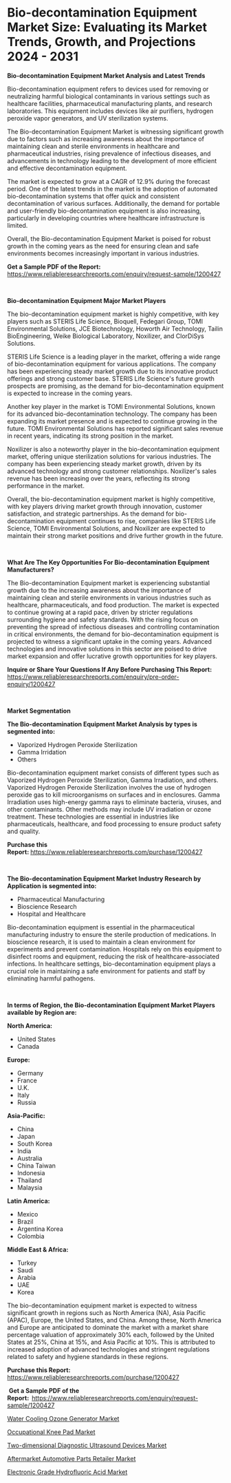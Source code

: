 <p><h1>Bio-decontamination Equipment Market Size: Evaluating its Market Trends, Growth, and Projections 2024 - 2031</h1></p><p><strong>Bio-decontamination Equipment Market Analysis and Latest Trends</strong></p>
<p><p>Bio-decontamination equipment refers to devices used for removing or neutralizing harmful biological contaminants in various settings such as healthcare facilities, pharmaceutical manufacturing plants, and research laboratories. This equipment includes devices like air purifiers, hydrogen peroxide vapor generators, and UV sterilization systems.</p><p>The Bio-decontamination Equipment Market is witnessing significant growth due to factors such as increasing awareness about the importance of maintaining clean and sterile environments in healthcare and pharmaceutical industries, rising prevalence of infectious diseases, and advancements in technology leading to the development of more efficient and effective decontamination equipment.</p><p>The market is expected to grow at a CAGR of 12.9% during the forecast period. One of the latest trends in the market is the adoption of automated bio-decontamination systems that offer quick and consistent decontamination of various surfaces. Additionally, the demand for portable and user-friendly bio-decontamination equipment is also increasing, particularly in developing countries where healthcare infrastructure is limited.</p><p>Overall, the Bio-decontamination Equipment Market is poised for robust growth in the coming years as the need for ensuring clean and safe environments becomes increasingly important in various industries.</p></p>
<p><strong>Get a Sample PDF of the Report:&nbsp;</strong> <a href="https://www.reliableresearchreports.com/enquiry/request-sample/1200427">https://www.reliableresearchreports.com/enquiry/request-sample/1200427</a></p>
<p>&nbsp;</p>
<p><strong>Bio-decontamination Equipment Major Market Players</strong></p>
<p><p>The bio-decontamination equipment market is highly competitive, with key players such as STERIS Life Science, Bioquell, Fedegari Group, TOMI Environmental Solutions, JCE Biotechnology, Howorth Air Technology, Tailin BioEngineering, Weike Biological Laboratory, Noxilizer, and ClorDiSys Solutions.</p><p>STERIS Life Science is a leading player in the market, offering a wide range of bio-decontamination equipment for various applications. The company has been experiencing steady market growth due to its innovative product offerings and strong customer base. STERIS Life Science's future growth prospects are promising, as the demand for bio-decontamination equipment is expected to increase in the coming years.</p><p>Another key player in the market is TOMI Environmental Solutions, known for its advanced bio-decontamination technology. The company has been expanding its market presence and is expected to continue growing in the future. TOMI Environmental Solutions has reported significant sales revenue in recent years, indicating its strong position in the market.</p><p>Noxilizer is also a noteworthy player in the bio-decontamination equipment market, offering unique sterilization solutions for various industries. The company has been experiencing steady market growth, driven by its advanced technology and strong customer relationships. Noxilizer's sales revenue has been increasing over the years, reflecting its strong performance in the market.</p><p>Overall, the bio-decontamination equipment market is highly competitive, with key players driving market growth through innovation, customer satisfaction, and strategic partnerships. As the demand for bio-decontamination equipment continues to rise, companies like STERIS Life Science, TOMI Environmental Solutions, and Noxilizer are expected to maintain their strong market positions and drive further growth in the future.</p></p>
<p>&nbsp;</p>
<p><strong>What Are The Key Opportunities For Bio-decontamination Equipment Manufacturers?</strong></p>
<p><p>The Bio-decontamination Equipment market is experiencing substantial growth due to the increasing awareness about the importance of maintaining clean and sterile environments in various industries such as healthcare, pharmaceuticals, and food production. The market is expected to continue growing at a rapid pace, driven by stricter regulations surrounding hygiene and safety standards. With the rising focus on preventing the spread of infectious diseases and controlling contamination in critical environments, the demand for bio-decontamination equipment is projected to witness a significant uptake in the coming years. Advanced technologies and innovative solutions in this sector are poised to drive market expansion and offer lucrative growth opportunities for key players.</p></p>
<p><strong>Inquire or Share Your Questions If Any Before Purchasing This Report:</strong> <a href="https://www.reliableresearchreports.com/enquiry/pre-order-enquiry/1200427">https://www.reliableresearchreports.com/enquiry/pre-order-enquiry/1200427</a></p>
<p>&nbsp;</p>
<p><strong>Market Segmentation</strong></p>
<p><strong>The Bio-decontamination Equipment Market Analysis by types is segmented into:</strong></p>
<p><ul><li>Vaporized Hydrogen Peroxide Sterilization</li><li>Gamma Irridation</li><li>Others</li></ul></p>
<p><p>Bio-decontamination equipment market consists of different types such as Vaporized Hydrogen Peroxide Sterilization, Gamma Irradiation, and others. Vaporized Hydrogen Peroxide Sterilization involves the use of hydrogen peroxide gas to kill microorganisms on surfaces and in enclosures. Gamma Irradiation uses high-energy gamma rays to eliminate bacteria, viruses, and other contaminants. Other methods may include UV irradiation or ozone treatment. These technologies are essential in industries like pharmaceuticals, healthcare, and food processing to ensure product safety and quality.</p></p>
<p><strong>Purchase this Report:&nbsp;</strong><a href="https://www.reliableresearchreports.com/purchase/1200427">https://www.reliableresearchreports.com/purchase/1200427</a></p>
<p>&nbsp;</p>
<p><strong>The Bio-decontamination Equipment Market Industry Research by Application is segmented into:</strong></p>
<p><ul><li>Pharmaceutical Manufacturing</li><li>Bioscience Research</li><li>Hospital and Healthcare</li></ul></p>
<p><p>Bio-decontamination equipment is essential in the pharmaceutical manufacturing industry to ensure the sterile production of medications. In bioscience research, it is used to maintain a clean environment for experiments and prevent contamination. Hospitals rely on this equipment to disinfect rooms and equipment, reducing the risk of healthcare-associated infections. In healthcare settings, bio-decontamination equipment plays a crucial role in maintaining a safe environment for patients and staff by eliminating harmful pathogens.</p></p>
<p>&nbsp;</p>
<p><strong>In terms of Region, the Bio-decontamination Equipment Market Players available by Region are:</strong></p>
<p>
    <p> <strong> North America: </strong>
        <ul>
            <li>United States</li>
            <li>Canada</li>
        </ul>
        </p> 
    <p> <strong> Europe: </strong>
        <ul>
            <li>Germany</li>
            <li>France</li>
            <li>U.K.</li>
            <li>Italy</li>
            <li>Russia</li>
        </ul>
        </p> 
    <p> <strong> Asia-Pacific: </strong>
        <ul>
            <li>China</li>
            <li>Japan</li>
            <li>South Korea</li>
            <li>India</li>
            <li>Australia</li>
            <li>China Taiwan</li>
            <li>Indonesia</li>
            <li>Thailand</li>
            <li>Malaysia</li>
        </ul>
        </p> 
    <p> <strong> Latin America: </strong>
        <ul>
            <li>Mexico</li>
            <li>Brazil</li>
            <li>Argentina Korea</li>
            <li>Colombia</li>
        </ul>
        </p> 
    <p> <strong> Middle East & Africa: </strong>
        <ul>
            <li>Turkey</li>
            <li>Saudi</li>
            <li>Arabia</li>
            <li>UAE</li>
            <li>Korea</li>
        </ul>
    </p>
    </p>
<p><p>The bio-decontamination equipment market is expected to witness significant growth in regions such as North America (NA), Asia Pacific (APAC), Europe, the United States, and China. Among these, North America and Europe are anticipated to dominate the market with a market share percentage valuation of approximately 30% each, followed by the United States at 25%, China at 15%, and Asia Pacific at 10%. This is attributed to increased adoption of advanced technologies and stringent regulations related to safety and hygiene standards in these regions.</p></p>
<p><strong>Purchase this Report: </strong><a href="https://www.reliableresearchreports.com/purchase/1200427">https://www.reliableresearchreports.com/purchase/1200427</a></p>
<p>&nbsp;<strong>Get a Sample PDF of the Report:&nbsp;&nbsp;</strong><a href="https://www.reliableresearchreports.com/enquiry/request-sample/1200427">https://www.reliableresearchreports.com/enquiry/request-sample/1200427</a></p>
<p><strong></strong></p>
<p><p><a href="https://medium.com/@reganklocko456458/water-cooling-ozone-generator-market-the-key-to-successful-business-strategy-forecast-till-2031-69faef99703a">Water Cooling Ozone Generator Market</a></p><p><a href="https://issuu.com/reportprime-2/docs/occupational-knee-pad-market-size-2030.pptx">Occupational Knee Pad Market</a></p><p><a href="https://medium.com/@reganklocko456458/two-dimensional-diagnostic-ultrasound-devices-market-size-and-market-trends-complete-industry-a9a3c3f3df0b">Two-dimensional Diagnostic Ultrasound Devices Market</a></p><p><a href="https://issuu.com/reportprime-2/docs/aftermarket-automotive-parts-retailer-market-size-">Aftermarket Automotive Parts Retailer Market</a></p><p><a href="https://github.com/tamvrosiya/Market-Research-Report-List-2/blob/main/electronic-grade-hydrofluoric-acid-market.md">Electronic Grade Hydrofluoric Acid Market</a></p></p>